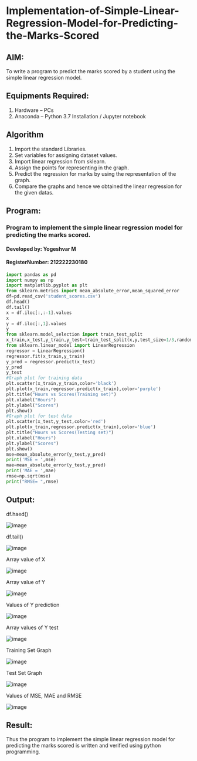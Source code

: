 # Implementation-of-Simple-Linear-Regression-Model-for-Predicting-the-Marks-Scored

## AIM:
To write a program to predict the marks scored by a student using the simple linear regression model.

## Equipments Required:
1. Hardware – PCs
2. Anaconda – Python 3.7 Installation / Jupyter notebook

## Algorithm
1. Import the standard Libraries.
2. Set variables for assigning dataset values.
3. Import linear regression from sklearn.
4. Assign the points for representing in the graph.
5. Predict the regression for marks by using the representation of the graph.
6. Compare the graphs and hence we obtained the linear regression for the given datas.

## Program:


### Program to implement the simple linear regression model for predicting the marks scored.      
#### Developed by: Yogeshvar M         
#### RegisterNumber: 212222230180        

```py
import pandas as pd
import numpy as np
import matplotlib.pyplot as plt
from sklearn.metrics import mean_absolute_error,mean_squared_error
df=pd.read_csv('student_scores.csv')
df.head()
df.tail()
x = df.iloc[:,:-1].values
x
y = df.iloc[:,1].values
y
from sklearn.model_selection import train_test_split
x_train,x_test,y_train,y_test=train_test_split(x,y,test_size=1/3,random_state=0)
from sklearn.linear_model import LinearRegression
regressor = LinearRegression()
regressor.fit(x_train,y_train)
y_pred = regressor.predict(x_test)
y_pred
y_test
#Graph plot for training data
plt.scatter(x_train,y_train,color='black')
plt.plot(x_train,regressor.predict(x_train),color='purple')
plt.title("Hours vs Scores(Training set)")
plt.xlabel("Hours")
plt.ylabel("Scores")
plt.show()
#Graph plot for test data
plt.scatter(x_test,y_test,color='red')
plt.plot(x_train,regressor.predict(x_train),color='blue')
plt.title("Hours vs Scores(Testing set)")
plt.xlabel("Hours")
plt.ylabel("Scores")
plt.show()
mse=mean_absolute_error(y_test,y_pred)
print('MSE = ',mse)
mae=mean_absolute_error(y_test,y_pred)
print('MAE = ',mae)
rmse=np.sqrt(mse)
print("RMSE= ",rmse)
```



## Output:
df.haed()

![image](https://user-images.githubusercontent.com/118544279/229984558-cad15d1c-967c-473a-a0c6-becd7a8ede7e.png)



df.tail()

![image](https://user-images.githubusercontent.com/118544279/229984585-cef73ba1-578d-48e6-9f61-5b01ee778949.png)


Array value of X

![image](https://user-images.githubusercontent.com/118544279/229984622-f6717a0d-01a9-4e13-8be6-1e00242b52b7.png)



Array value of Y

![image](https://user-images.githubusercontent.com/118544279/229984672-1fe56468-70fd-4bd3-8a70-80d36d4e1897.png)


Values of Y prediction

![image](https://user-images.githubusercontent.com/118544279/229984708-dd6a29d5-01b4-42d2-a7fc-55cbb540cdce.png)


Array values of Y test

![image](https://user-images.githubusercontent.com/118544279/229984760-ab7c73ff-db72-496b-aeb9-f29d1c92a2a6.png)


Training Set Graph

![image](https://user-images.githubusercontent.com/118544279/229984808-1eb5649c-b437-4411-96c8-c4898ecff3a2.png)


Test Set Graph

![image](https://user-images.githubusercontent.com/118544279/229984843-5660d6ff-a035-4833-be6a-9f24bd3f8c0f.png)


Values of MSE, MAE and RMSE

![image](https://user-images.githubusercontent.com/118544279/229984866-6423b4f3-4796-4d88-9a4e-cb2f6ad4d907.png)


## Result:
Thus the program to implement the simple linear regression model for predicting the marks scored is written and verified using python programming.
